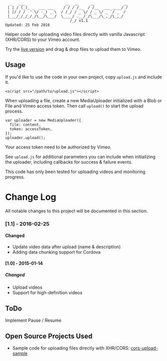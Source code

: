 ```
  _   ___                  __  __     __             __
 | | / (_)_ _  ___ ___    / / / /__  / /__  ___ ____/ /
 | |/ / /  ' \/ -_) _ \  / /_/ / _ \/ / _ \/ _ `/ _  / 
 |___/_/_/_/_/\__/\___/  \____/ .__/_/\___/\_,_/\_,_/  
                             /_/ v1.1                      
Updated: 25 Feb 2016
```

Helper code for uploading video files directly with vanilla Javascript (XHR/CORS) to your Vimeo account. 

Try the [live version](http://websemantics.github.io/vimeo-upload/)
and drag & drop files to upload them to Vimeo.

## Usage

If you'd like to use the code in your own project, copy `upload.js` and include it.

    <script src="/path/to/upload.js"></script>
    
When uploading a file, create a new MediaUploader initialized with a Blob or File and Vimeo access token. Then call `upload()` to start the upload process.

    var uploader = new MediaUploader({
      file: content,
      token: accessToken,
    });
    uploader.upload();

Your access token need to be authorized by Vimeo.

See `upload.js` for additional parameters you can include when initializing the uploader, including callbacks for success & failure events.

This code has only been tested for uploading videos and monitoring progress.

# Change Log
All notable changes to this project will be documented in this section.

### [1.1] - 2016-02-25
#### Changed
- Update video data after upload (name & description)
- Adding data chunking support for Cordova 

#### [1.0] - 2015-01-14
##### Changed
- Upload videos
- Support for high-definition videos

## ToDo

Implement Pause / Resume

## Open Source Projects Used

- Sample code for uploading files directly with XHR/CORS: [cors-upload-sample](https://github.com/googledrive/cors-upload-sample)

